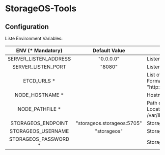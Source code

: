 # StorageOS-Tools

## Configuration

Liste Environment Variables:

|   ENV (* Mandatory)   |        Default Value       | Description                                                                        |
|:---------------------:|:--------------------------:|------------------------------------------------------------------------------------|
| SERVER_LISTEN_ADDRESS |          "0.0.0.0"         | Listen address for go server                                                       |
|   SERVER_LISTEN_PORT  |           "8080"           | Listen port for golang server                                                      |
|      ETCD_URLS *      |                            | List of etcd server<br>Format: "http://node1:port1,http://node2,port2"             |
|    NODE_HOSTNAME *    |                            | Hostname of the host                                                               |
|    NODE_PATHFILE *    |                            | Path of the id file of StorageOS<br>Located on host to /var/lib/storageos/state/id |
|   STORAGEOS_ENDPOINT  | "storageos.storageos:5705" | StorageOS api endpoint                                                             |
|   STORAGEOS_USERNAME  |         "storageos"        | StorageOS api username                                                             |
|  STORAGEOS_PASSWORD * |                            | StorageOS api password                                                             |
